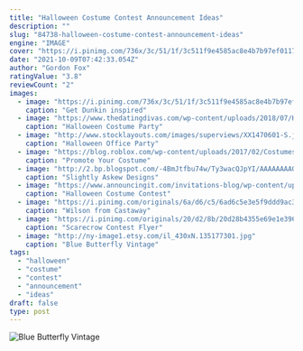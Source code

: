 ```yaml
---
title: "Halloween Costume Contest Announcement Ideas"
description: ""
slug: "84738-halloween-costume-contest-announcement-ideas"
engine: "IMAGE"
cover: "https://i.pinimg.com/736x/3c/51/1f/3c511f9e4585ac8e4b7b97ef0117522a.jpg"
date: "2021-10-09T07:42:33.054Z"
author: "Gordon Fox"
ratingValue: "3.8"
reviewCount: "2"
images:
  - image: "https://i.pinimg.com/736x/3c/51/1f/3c511f9e4585ac8e4b7b97ef0117522a.jpg"
    caption: "Get Dunkin inspired"
  - image: "https://www.thedatingdivas.com/wp-content/uploads/2018/07/Halloween-Costume-Contest-Group-Date-1.jpg"
    caption: "Halloween Costume Party"
  - image: "http://www.stocklayouts.com/images/superviews/XX1470601-S.jpg"
    caption: "Halloween Office Party"
  - image: "https://blog.roblox.com/wp-content/uploads/2017/02/Costumes.jpg"
    caption: "Promote Your Costume"
  - image: "http://2.bp.blogspot.com/-4BmJtfbu74w/Ty3wacQJpYI/AAAAAAAAOgs/plKMB26qGao/s1600/Halloween%2BInvite%2B01.jpg"
    caption: "Slightly Askew Designs"
  - image: "https://www.announcingit.com/invitations-blog/wp-content/uploads/2016/09/Goth-Couple-Halloween-Party-Invitations-P.jpg"
    caption: "Halloween Costume Contest"
  - image: "https://i.pinimg.com/originals/6a/d6/c5/6ad6c5e3e5f9ddd9ac30d036cf8d5b85.jpg"
    caption: "Wilson from Castaway"
  - image: "https://i.pinimg.com/originals/20/d2/8b/20d28b4355e69e1e39673acf13b6730a.jpg"
    caption: "Scarecrow Contest Flyer"
  - image: "http://ny-image1.etsy.com/il_430xN.135177301.jpg"
    caption: "Blue Butterfly Vintage"
tags:
  - "halloween"
  - "costume"
  - "contest"
  - "announcement"
  - "ideas"
draft: false
type: post
---
```



![Blue Butterfly Vintage](http://ny-image1.etsy.com/il_430xN.135177301.jpg "Blue Butterfly Vintage")


<!--inArticleAds-->

<!--galleryOne-->


<!--inArticleAds-->

<!--galleryTwo-->


<!--galleryThree-->

